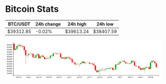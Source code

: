 # Bitcoin Stats

BTC/USDT|24h change|24h high|24h low|
|---|---|---|---|
|$39312.85|-0.02%|$39613.24|$38407.59|

<img src="./chart.svg">
